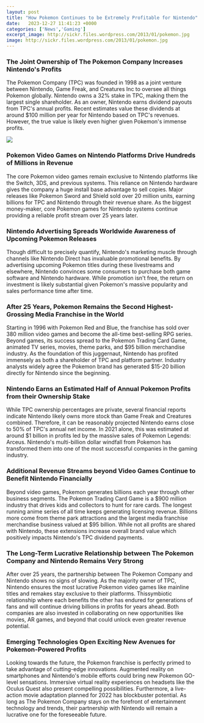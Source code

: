 ```yaml
---
layout: post
title: "How Pokemon Continues to be Extremely Profitable for Nintendo"
date:   2023-12-27 11:41:23 +0000
categories: ['News','Gaming']
excerpt_image: http://sickr.files.wordpress.com/2013/01/pokemon.jpg
image: http://sickr.files.wordpress.com/2013/01/pokemon.jpg
---
```


###  **The Joint Ownership of The Pokemon Company Increases Nintendo's Profits**
The Pokemon Company (TPC) was founded in 1998 as a joint venture between Nintendo, Game Freak, and Creatures Inc to oversee all things Pokemon globally. Nintendo owns a 32% stake in TPC, making them the largest single shareholder. As an owner, Nintendo earns dividend payouts from TPC's annual profits. Recent estimates value these dividends at around $100 million per year for Nintendo based on TPC's revenues. However, the true value is likely even higher given Pokemon's immense profits. 

![](https://static3.gamerantimages.com/wordpress/wp-content/uploads/2021/06/pokemon-anime-fist-bump.jpg)
###  **Pokemon Video Games on Nintendo Platforms Drive Hundreds of Millions in Revenue**
The core Pokemon video games remain exclusive to Nintendo platforms like the Switch, 3DS, and previous systems. This reliance on Nintendo hardware gives the company a huge install base advantage to sell copies. Major releases like Pokemon Sword and Shield sold over 20 million units, earning billions for TPC and Nintendo through their revenue share. As the biggest money-maker, core Pokemon games for Nintendo systems continue providing a reliable profit stream over 25 years later.
###  **Nintendo Advertising Spreads Worldwide Awareness of Upcoming Pokemon Releases** 
Though difficult to precisely quantify, Nintendo's marketing muscle through channels like Nintendo Direct has invaluable promotional benefits. By advertising upcoming Pokemon titles during these livestreams and elsewhere, Nintendo convinces some consumers to purchase both game software and Nintendo hardware. While promotion isn't free, the return on investment is likely substantial given Pokemon's massive popularity and sales performance time after time. 
###  **After 25 Years, Pokemon Remains the Second Highest-Grossing Media Franchise in the World**
Starting in 1996 with Pokemon Red and Blue, the franchise has sold over 380 million video games and become the all-time best-selling RPG series. Beyond games, its success spread to the Pokemon Trading Card Game, animated TV series, movies, theme parks, and $95 billion merchandise industry. As the foundation of this juggernaut, Nintendo has profited immensely as both a shareholder of TPC and platform partner. Industry analysts widely agree the Pokemon brand has generated $15-20 billion directly for Nintendo since the beginning.
###  **Nintendo Earns an Estimated Half of Annual Pokemon Profits from their Ownership Stake**  
While TPC ownership percentages are private, several financial reports indicate Nintendo likely owns more stock than Game Freak and Creatures combined. Therefore, it can be reasonably projected Nintendo earns close to 50% of TPC's annual net income. In 2021 alone, this was estimated at around $1 billion in profits led by the massive sales of Pokemon Legends: Arceus. Nintendo's multi-billion dollar windfall from Pokemon has transformed them into one of the most successful companies in the gaming industry.
###  **Additional Revenue Streams beyond Video Games Continue to Benefit Nintendo Financially**  
Beyond video games, Pokemon generates billions each year through other business segments. The Pokemon Trading Card Game is a $900 million industry that drives kids and collectors to hunt for rare cards. The longest running anime series of all time keeps generating licensing revenue. Billions more come from theme park attractions and the largest media franchise merchandise business valued at $95 billion. While not all profits are shared with Nintendo, these extensions increase overall brand value which positively impacts Nintendo's TPC dividend payments.
###  **The Long-Term Lucrative Relationship between The Pokemon Company and Nintendo Remains Very Strong**
After over 25 years, the partnership between The Pokemon Company and Nintendo shows no signs of slowing. As the majority owner of TPC, Nintendo ensures the most lucrative Pokemon video games like mainline titles and remakes stay exclusive to their platforms. Thissymbiotic relationship where each benefits the other has endured for generations of fans and will continue driving billions in profits for years ahead. Both companies are also invested in collaborating on new opportunities like movies, AR games, and beyond that could unlock even greater revenue potential.
###  **Emerging Technologies Open Exciting New Avenues for Pokemon-Powered Profits**
Looking towards the future, the Pokemon franchise is perfectly primed to take advantage of cutting-edge innovations. Augmented reality on smartphones and Nintendo's mobile efforts could bring new Pokemon GO-level sensations. Immersive virtual reality experiences on headsets like the Oculus Quest also present compelling possibilities. Furthermore, a live-action movie adaptation planned for 2022 has blockbuster potential. As long as The Pokemon Company stays on the forefront of entertainment technology and trends, their partnership with Nintendo will remain a lucrative one for the foreseeable future.
